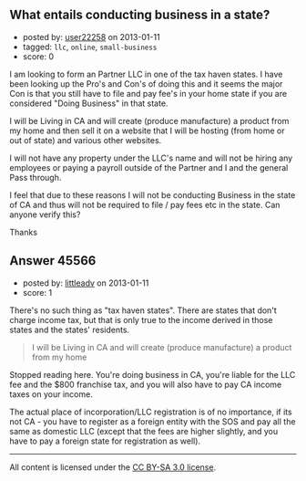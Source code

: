 ## What entails conducting business in a state?

- posted by: [user22258](https://stackexchange.com/users/-1/22258-user22258) on 2013-01-11
- tagged: `llc`, `online`, `small-business`
- score: 0

I am looking to form an Partner LLC in one of the tax haven states. I have been looking up the Pro's and Con's of doing this and it seems the major Con is that you still have to file and pay fee's in your home state if you are considered "Doing Business" in that state.

I will be Living in CA and will create (produce manufacture) a product from my home and then sell it on a website that I will be hosting (from home or out of state) and various other websites.

I will not have any property under the LLC's name and will not be hiring any employees or paying a payroll outside of the Partner and I and the general Pass through.

I feel that due to these reasons I will not be conducting Business in the state of CA and thus will not be required to file / pay fees etc in the state. Can anyone verify this?

Thanks


## Answer 45566

- posted by: [littleadv](https://stackexchange.com/users/-1/13808-littleadv) on 2013-01-11
- score: 1

There's no such thing as "tax haven states". There are states that don't charge income tax, but that is only true to the income derived in those states and the states' residents.

> I will be Living in CA and will create (produce manufacture) a product
> from my home

Stopped reading here. You're doing business in CA, you're liable for the LLC fee and the $800 franchise tax, and you will also have to pay CA income taxes on your income.

The actual place of incorporation/LLC registration is of no importance, if its not CA - you have to register as a foreign entity with the SOS and pay all the same as domestic LLC (except that the fees are higher slightly, and you have to pay a foreign state for registration as well).



---

All content is licensed under the [CC BY-SA 3.0 license](https://creativecommons.org/licenses/by-sa/3.0/).
